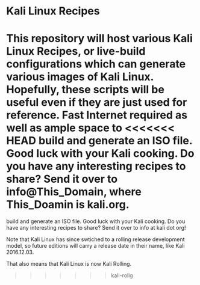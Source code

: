 Kali Linux Recipes
==================

This repository will host various Kali Linux Recipes, or live-build configurations which can generate various images of Kali Linux.
Hopefully, these scripts will be useful even if they are just used for reference. Fast Internet required as well as ample space to 
<<<<<<< HEAD
build and generate an ISO file. Good luck with your Kali cooking. Do you have any interesting recipes to share? Send it over to
info@This_Domain, where **This_Doamin** is kali.org.
=======
build and generate an ISO file. Good luck with your Kali cooking. Do you have any interesting recipes to share? Send it over to info at kali dot org!

Note that Kali Linux has since swtiched to a rolling release development model, so future editions will carry a release date in their
name, like Kali 2016.12.03.

That also means that Kali Linux is now Kali Rolling. 
>>>>>>> kali-rollg
